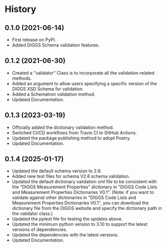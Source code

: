 # History

## 0.1.0 (2021-06-14)

* First release on PyPI.
* Added DIGGS Schema validation features.

## 0.1.2 (2021-06-30)

* Created a "validator" Class is  to incorporate all the validation-related methods.
* Added an argument to allow users specifying a specific version of the DIGGS XSD Schema for validation.
* Added a Schematron validation method.
* Updated Documentation.

## 0.1.3 (2023-03-19)

* Officially added the dictionary validation method.
* Switched CI/CD workflows from Travis CI to GitHub Actions.
* Updated the package publishing method to adopt Poetry.
* Updated Documentation.

## 0.1.4 (2025-01-17)

* Updated the default schema version to 2.6.
* Added new test files for schema V2.6 schema validation.
* Updated the default dictionary validation xml file to be consistent with the "DIGGS Measurement Properties" dictionary in "DIGGS Code Lists and Measurement Properties Dictionaries V0.1". (Note: if you want to validate against other dictionaries in "DIGGS Code Lists and Measurement Properties Dictionaries V0.1", you can download the dictionary file from the DIGGS website and specify the dictionary path in the validator class.)
* Updated the pytest file for testing the updates above.
* Updated the minimum python version to 3.10 to support the latest versions of dependencies.
* Updated the dependencies with the latest versions.
* Updated Documentation.
